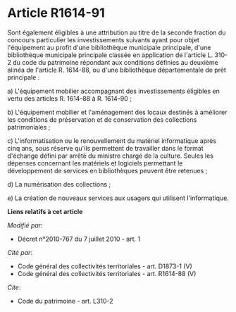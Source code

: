 # Article R1614-91

Sont également éligibles à une attribution au titre de la seconde fraction du concours particulier les investissements
suivants ayant pour objet l'équipement au profit d'une bibliothèque municipale principale, d'une bibliothèque municipale
principale classée en application de l'article L. 310-2 du code du patrimoine répondant aux conditions définies au deuxième
alinéa de l'article R. 1614-88, ou d'une bibliothèque départementale de prêt principale : 

a) L'équipement mobilier accompagnant des investissements éligibles en vertu des articles R. 1614-88 à R. 1614-90 ; 

b) L'équipement mobilier et l'aménagement des locaux destinés à améliorer les conditions de préservation et de conservation
des collections patrimoniales ; 

c) L'informatisation ou le renouvellement du matériel informatique après cinq ans, sous réserve qu'ils permettent de
travailler dans le format d'échange défini par arrêté du ministre chargé de la culture. Seules les dépenses concernant les
matériels et logiciels permettant le développement de services en bibliothèques peuvent être retenues ; 

d) La numérisation des collections ; 

e) La création de nouveaux services aux usagers qui utilisent l'informatique.

**Liens relatifs à cet article**

_Modifié par_:

  - Décret n°2010-767 du 7 juillet 2010 - art. 1

_Cité par_:

  - Code général des collectivités territoriales - art. D1873-1 (V)
  - Code général des collectivités territoriales - art. R1614-88 (V)

_Cite_:

  - Code du patrimoine - art. L310-2
